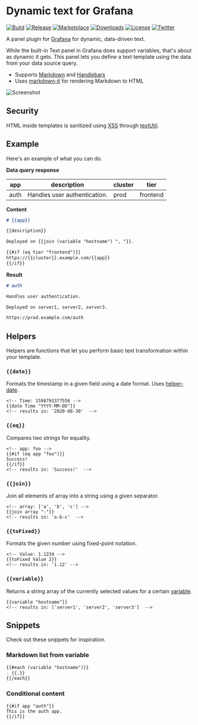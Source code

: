 # Dynamic text for Grafana

[![Build](https://github.com/marcusolsson/grafana-dynamictext-panel/workflows/CI/badge.svg)](https://github.com/marcusolsson/grafana-dynamictext-panel/actions?query=workflow%3A%22CI%22)
[![Release](https://github.com/marcusolsson/grafana-dynamictext-panel/workflows/Release/badge.svg)](https://github.com/marcusolsson/grafana-dynamictext-panel/actions?query=workflow%3ARelease)
[![Marketplace](https://img.shields.io/badge/dynamic/json?color=orange&label=marketplace&prefix=v&query=%24.items%5B%3F%28%40.slug%20%3D%3D%20%22marcusolsson-dynamictext-panel%22%29%5D.version&url=https%3A%2F%2Fgrafana.com%2Fapi%2Fplugins)](https://grafana.com/grafana/plugins/marcusolsson-dynamictext-panel)
[![Downloads](https://img.shields.io/badge/dynamic/json?color=orange&label=downloads&query=%24.items%5B%3F%28%40.slug%20%3D%3D%20%22marcusolsson-dynamictext-panel%22%29%5D.downloads&url=https%3A%2F%2Fgrafana.com%2Fapi%2Fplugins)](https://grafana.com/grafana/plugins/marcusolsson-dynamictext-panel)
[![License](https://img.shields.io/github/license/marcusolsson/grafana-dynamictext-panel)](LICENSE)
[![Twitter](https://img.shields.io/twitter/follow/marcusolsson?color=%231DA1F2&label=twitter&style=plastic)](https://twitter.com/marcusolsson)

A panel plugin for [Grafana](https://grafana.com) for dynamic, data-driven text.

While the built-in Text panel in Grafana does support variables, that's about as dynamic it gets. This panel lets you define a text template using the data from your data source query.

- Supports [Markdown](https://commonmark.org/help/) and [Handlebars](https://handlebarsjs.com/guide/expressions.html#basic-usage)
- Uses [markdown-it](https://github.com/markdown-it/markdown-it) for rendering Markdown to HTML

![Screenshot](https://github.com/marcusolsson/grafana-dynamictext-panel/raw/master/src/img/screenshot.png)

## Security

HTML inside templates is sanitized using [XSS](https://jsxss.com/en/index.html) through [textUtil](https://grafana.com/docs/grafana/latest/packages_api/data/textutil/).

## Example

Here's an example of what you can do.

**Data query response**

| app  | description                  | cluster | tier     |
|------|------------------------------|---------|----------|
| auth | Handles user authentication. | prod    | frontend |

**Content**

```md
# {{app}}

{{description}}

Deployed on {{join (variable "hostname") ", "}}.

{{#if (eq tier "frontend")}}
https://{{cluster}}.example.com/{{app}}
{{/if}}
```

**Result**

```md
# auth

Handles user authentication.

Deployed on server1, server2, server3.

https://prod.example.com/auth
```

## Helpers

Helpers are functions that let you perform basic text transformation within your template.

### `{{date}}`

Formats the timestamp in a given field using a date format. Uses [helper-date](https://github.com/helpers/helper-date).

```
<!-- Time: 1598791377556 -->
{{date Time "YYYY-MM-DD"}}
<!-- results in: '2020-08-30'  -->
```

### `{{eq}}`

Compares two strings for equality.

```
<!-- app: foo -->
{{#if (eq app "foo")}}
Success!
{{/if}}
<!-- results in: 'Success!'  -->
```

### `{{join}}`

Join all elements of array into a string using a given separator.

```
<!-- array: ['a', 'b', 'c'] -->
{{join array "-"}}
<!-- results in: 'a-b-c'  -->
```

### `{{toFixed}}`

Formats the given number using fixed-point notation.

```
<!-- Value: 1.1234 -->
{{toFixed Value 2}}
<!-- results in: '1.12' -->
```

### `{{variable}}`

Returns a string array of the currently selected values for a certain [variable](https://grafana.com/docs/grafana/latest/variables/).

```
{{variable "hostname"}}
<!-- results in: ['server1', 'server2', 'server3']  -->
```

## Snippets

Check out these snippets for inspiration.

### Markdown list from variable

```md
{{#each (variable "hostname")}}
- {{.}}
{{/each}}
```

### Conditional content

```
{{#if app "auth"}}
This is the auth app.
{{/if}}
```
